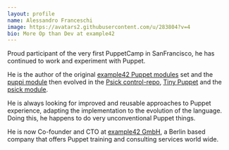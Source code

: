 ```yaml
---
layout: profile
name: Alessandro Franceschi
image: https://avatars2.githubusercontent.com/u/283804?v=4
bio: More Op than Dev at example42
---
```


Proud participant of the very first PuppetCamp in SanFrancisco, he has continued to work and experiment with Puppet.

He is the author of the original [example42 Puppet modules](https://github.com/example42/puppet-modules-nextgen) set and the [puppi module](https://github.com/example42/puppi) then evolved in the [Psick control-repo](https://github.com/example42/psick), [Tiny Puppet](https://github.com/example42/puppet-tp) and the [psick module](https://github.com/example42/puppet-psick).

He is always looking for improved and reusable approaches to Puppet experience, adapting the implementation to the evolution of the language.
Doing this, he happens to do very unconventional Puppet things.

He is now Co-founder and CTO at [example42 GmbH](https://www.example42.com), a Berlin based company that offers Puppet training and consulting services world wide.
